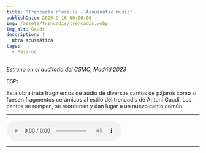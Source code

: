 ```yaml
---
title: "Trencadís d'ocells - Acousmatic music"
publishDate: 2025-9-16 00:00:00
img: /assets/trencadis/trencadis.webp
img_alt: Gaudí
description: |
  Obra acusmática
tags:
  - Pájaros
---
```


*Estreno en el auditorio del CSMC, Madrid 2023*

ESP:


Esta obra trata fragmentos de audio de diversos cantos de pájaros como si fuesen fragmentos cerámicos al estilo del trencadís de Antoni Gaudí. Los cantos se rompen, se reordenan y dan lugar a un nuevo canto común.

---


<audio controls src="/assets/trencadis/trencadis.wav"></audio>



---




